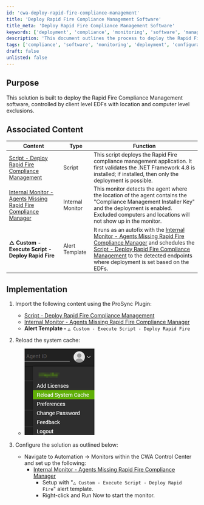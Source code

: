 ```yaml
---
id: 'cwa-deploy-rapid-fire-compliance-management'
title: 'Deploy Rapid Fire Compliance Management Software'
title_meta: 'Deploy Rapid Fire Compliance Management Software'
keywords: ['deployment', 'compliance', 'monitoring', 'software', 'management']
description: 'This document outlines the process to deploy the Rapid Fire Compliance Management software using client level EDFs with specific location and computer level exclusions. It includes associated scripts, monitors, and implementation steps to ensure a successful deployment.'
tags: ['compliance', 'software', 'monitoring', 'deployment', 'configuration']
draft: false
unlisted: false
---
```

## Purpose

This solution is built to deploy the Rapid Fire Compliance Management software, controlled by client level EDFs with location and computer level exclusions.

## Associated Content

| Content                                                                                               | Type          | Function                                                                                                                                                                                                                   |
|-------------------------------------------------------------------------------------------------------|---------------|---------------------------------------------------------------------------------------------------------------------------------------------------------------------------------------------------------------------------|
| [Script - Deploy Rapid Fire Compliance Management](https://proval.itglue.com/DOC-5078775-17700231)   | Script        | This script deploys the Rapid Fire compliance management application. It first validates the .NET Framework 4.8 is installed; if installed, then only the deployment is possible.                                        |
| [Internal Monitor - Agents Missing Rapid Fire Compliance Manager](https://proval.itglue.com/DOC-5078775-17069435) | Internal Monitor | This monitor detects the agent where the location of the agent contains the "Compliance Management Installer Key" and the deployment is enabled. Excluded computers and locations will not show up in the monitor. |
| **△ Custom - Execute Script - Deploy Rapid Fire**                                                   | Alert Template | It runs as an autofix with the [Internal Monitor - Agents Missing Rapid Fire Compliance Manager](https://proval.itglue.com/DOC-5078775-17069435) and schedules the [Script - Deploy Rapid Fire Compliance Management](https://proval.itglue.com/DOC-5078775-17700231) to the detected endpoints where deployment is set based on the EDFs. |

## Implementation

1. Import the following content using the ProSync Plugin:
   - [Script - Deploy Rapid Fire Compliance Management](https://proval.itglue.com/DOC-5078775-17700231)
   - [Internal Monitor - Agents Missing Rapid Fire Compliance Manager](https://proval.itglue.com/DOC-5078775-17069435)
   - **Alert Template -** `△ Custom - Execute Script - Deploy Rapid Fire`

2. Reload the system cache:
   - ![Reload Cache](../../static/img/Deploy-Rapid-Fire-Compliance-Management/image_3.png)

3. Configure the solution as outlined below:
   - Navigate to Automation → Monitors within the CWA Control Center and set up the following:
     - [Internal Monitor - Agents Missing Rapid Fire Compliance Manager](https://proval.itglue.com/DOC-5078775-17069435)
       - Setup with "`△ Custom - Execute Script - Deploy Rapid Fire`" alert template.
       - Right-click and Run Now to start the monitor.



